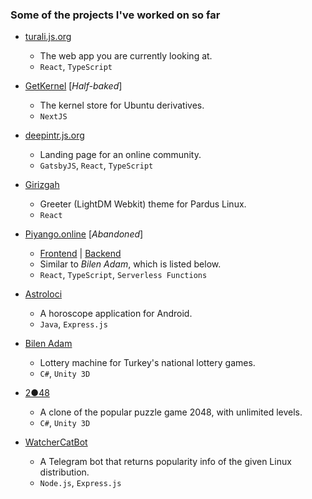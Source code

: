 ### Some of the projects I've worked on so far

- [turali.js.org](https://turali.js.org/)

  - The web app you are currently looking at.
  - `React`, `TypeScript`

- [GetKernel](https://getkernel.now.sh/) \[_Half-baked_\]

  - The kernel store for Ubuntu derivatives.
  - `NextJS`

- [deepintr.js.org](https://deepintr.js.org/)

  - Landing page for an online community.
  - `GatsbyJS`, `React`, `TypeScript`

- [Girizgah](https://turali.js.org/girizgah/)

  - Greeter (LightDM Webkit) theme for Pardus Linux.
  - `React`

- [Piyango.online](https://piyango.online/) \[_Abandoned_\]

  - [Frontend](https://piyango.online/) | [Backend](https://dev.piyango.online/)
  - Similar to _Bilen Adam_, which is listed below.
  - `React`, `TypeScript`, `Serverless Functions`

- [Astroloci](https://play.google.com/store/apps/details?id=com.astroloci.app)

  - A horoscope application for Android.
  - `Java`, `Express.js`

- [Bilen Adam](https://play.google.com/store/apps/details?id=com.caglarturali.bilenadam)

  - Lottery machine for Turkey's national lottery games.
  - `C#`, `Unity 3D`

- [2●48](https://play.google.com/store/apps/details?id=com.caglarturali.the2o48)

  - A clone of the popular puzzle game 2048, with unlimited levels.
  - `C#`, `Unity 3D`

- [WatcherCatBot](https://github.com/caglarturali/WatcherCatBot/)

  - A Telegram bot that returns popularity info of the given Linux distribution.
  - `Node.js`, `Express.js`
